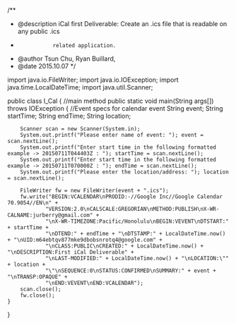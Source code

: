 /**
 * @description   iCal first Deliverable: Create an .ics file that is readable on any public .ics
 *                related application.
 * @author        Tsun Chu, Ryan Buillard, 
 * @date          2015.10.07
 */

import java.io.FileWriter;
import java.io.IOException;
import java.time.LocalDateTime;
import java.util.Scanner;

public class I_Cal 
{
	//main method
	public static void main(String args[]) throws IOException
	{
		//Event specs for calendar event
		String event;
		String startTime;
		String endTime;
		String location;
		
		Scanner scan = new Scanner(System.in);
		System.out.printf("Please enter name of event: "); event = scan.nextLine();
		System.out.printf("Enter start time in the following formatted example -> 20150711T044403Z : "); startTime = scan.nextLine();
		System.out.printf("Enter start time in the following formatted example -> 20150711T070000Z : "); endTime = scan.nextLine();
		System.out.printf("Please enter the location/address: "); location = scan.nextLine();
		
		FileWriter fw = new FileWriter(event + ".ics");
		fw.write("BEGIN:VCALENDAR\nPRODID:-//Google Inc//Google Calendar 70.9054//EN\n" +
				"VERSION:2.0\nCALSCALE:GREGORIAN\nMETHOD:PUBLISH\nX-WR-CALNAME:jurberry@gmail.com" + 
				"\nX-WR-TIMEZONE:Pacific/Honolulu\nBEGIN:VEVENT\nDTSTART:" + startTime + 
				"\nDTEND:" + endTime + "\nDTSTAMP:" + LocalDateTime.now() + "\nUID:m64ebtqv877mke9dbobsnrotq4@google.com" +
				"\nCLASS:PUBLIC\nCREATED:" + LocalDateTime.now() + "\nDESCRIPTION:First iCal Deliverable" +
				"\nLAST-MODIFIED:" + LocalDateTime.now() + "\nLOCATION:\"" + location + 
				"\"\nSEQUENCE:0\nSTATUS:CONFIRMED\nSUMMARY:" + event + "\nTRANSP:OPAQUE" +
				"\nEND:VEVENT\nEND:VCALENDAR");
		scan.close();
		fw.close();
	}
}
